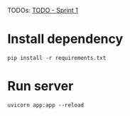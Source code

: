 TODOs:
[TODO - Sprint 1](#todo_1)

# Install dependency

```commandline
pip install -r requirements.txt
```

# Run server 
```commandline
uvicorn app:app --reload
```